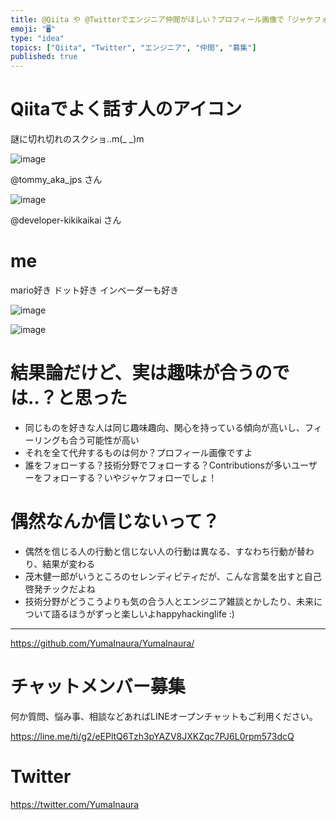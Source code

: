 ```yaml
---
title: @Qiita や @Twitterでエンジニア仲間がほしい？プロフィール画像で「ジャケフォロー」はいかが？
emoji: "🖥"
type: "idea"
topics: ["Qiita", "Twitter", "エンジニア", "仲間", "募集"]
published: true
---
```


# Qiitaでよく話す人のアイコン

謎に切れ切れのスクショ‥m(_ _)m

![image](https://user-images.githubusercontent.com/13635059/50569964-d8dd3f80-0db9-11e9-96c8-0a4d1b3a443a.png)

@tommy_aka_jps さん

![image](https://user-images.githubusercontent.com/13635059/50569966-e1357a80-0db9-11e9-9533-878115891ae6.png)

@developer-kikikaikai さん

# me

mario好き
ドット好き
インベーダーも好き

![image](https://user-images.githubusercontent.com/13635059/50569960-bba87100-0db9-11e9-94c6-d2f0c878e45a.png)

![image](https://user-images.githubusercontent.com/13635059/50569987-04145e80-0dbb-11e9-90f5-6d1931acbba4.png)


# 結果論だけど、実は趣味が合うのでは‥？と思った

- 同じものを好きな人は同じ趣味趣向、関心を持っている傾向が高いし、フィーリングも合う可能性が高い
- それを全て代弁するものは何か？プロフィール画像ですよ
- 誰をフォローする？技術分野でフォローする？Contributionsが多いユーザーをフォローする？いやジャケフォローでしょ！

# 偶然なんか信じないって？

- 偶然を信じる人の行動と信じない人の行動は異なる、すなわち行動が替わり、結果が変わる
- 茂木健一郎がいうところのセレンディピティだが、こんな言葉を出すと自己啓発チックだよね
- 技術分野がどうこうよりも気の合う人とエンジニア雑談とかしたり、未来について語るほうがずっと楽しいよhappyhackinglife :)


---

https://github.com/YumaInaura/YumaInaura/








<!-- Update From Qiita API -->

# チャットメンバー募集


何か質問、悩み事、相談などあればLINEオープンチャットもご利用ください。

https://line.me/ti/g2/eEPltQ6Tzh3pYAZV8JXKZqc7PJ6L0rpm573dcQ





# Twitter


https://twitter.com/YumaInaura


<!-- Update From Qiita API -->



